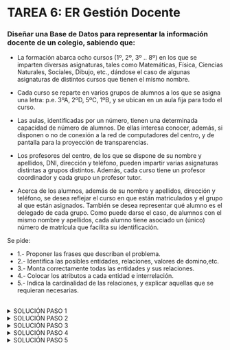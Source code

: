 <div aling= "justify">

# TAREA 6: ER Gestión Docente

### Diseñar una Base de Datos para representar la información docente de un colegio, sabiendo que:  

- La formación abarca ocho cursos (1º, 2º, 3º .. 8º) en los que se imparten diversas asignaturas, tales como Matemáticas, Física, Ciencias Naturales, Sociales, Dibujo, etc., dándose el caso de algunas asignaturas de distintos cursos que tienen el mismo nombre. 

- Cada curso se reparte en varios grupos de alumnos a los que se asigna una letra: p.e. 3ºA, 2ºD, 5ºC, 1ºB, y se ubican en un aula fija para todo el curso. 

- Las aulas, identificadas por un número, tienen una determinada capacidad de número de alumnos. De ellas interesa conocer, además, si disponen o no de conexión a la red de computadores del centro, y de pantalla para la proyección de transparencias. 

- Los profesores del centro, de los que se dispone de su nombre y apellidos, DNI, dirección y teléfono, pueden impartir varias asignaturas distintas a grupos distintos. Además, cada curso tiene un profesor coordinador y cada grupo un profesor tutor. 

- Acerca de los alumnos, además de su nombre y apellidos, dirección y teléfono, se desea reflejar el curso en que están matriculados y el grupo al que están asignados. También se desea representar qué alumno es el delegado de cada grupo. Como puede darse el caso, de alumnos con el mismo nombre y apellidos, cada alumno tiene asociado un (único) número de matrícula que facilita su identificación.
  
Se pide:

- 1.- Proponer las frases que describan el problema.
- 2.- Identifica las posibles entidades, relaciones, valores de domino,etc.
- 3.- Monta correctamente todas las entidades y sus relaciones.
- 4.- Colocar los atributos a cada entidad e interrelación.
- 5.- Indica la cardinalidad de las relaciones, y explicar aquellas que se requieran necesarias.

<br>

<details>

  <summary>SOLUCIÓN PASO 1</summary>

- Deseamos conocer en cuantos grupos se dividen los diferentes cursos y el número de asignaturas que son impartidas en ellos. Además, querremos comprobar donde se ubica el aula fija de cada grupo.  
  
- El número de profesores que tiene cada curso y cada grupo y de que tipo son (coordinador o tutor), además de cuantas asignaturas imparten.
  
- Por último, tendremos en cuenta el número de alumnos asignados a cada grupo y cuantos están matriculados en cada curso. Cada grupo de alumnos tendrá asignado un delegado.
  
  
</details>


<details>

  <summary>SOLUCIÓN PASO 2</summary>
  
  <br>
  
  <img src="https://github.com/samugd17/base-datos-bae-/blob/main/TAREAS/Tarea6/IMG/ER.n%C2%BA12.Tarea6.Gesti%C3%B3n%20docente-PASO2.drawio.png">
  
  <br>
  
  
</details>


<details>

  <summary>SOLUCIÓN PASO 3</summary>
  
  <br>
  
  <img src="https://github.com/samugd17/base-datos-bae-/blob/main/TAREAS/Tarea6/IMG/ER.n%C2%BA12.Tarea6.Gesti%C3%B3n%20docente-PASO3.drawio.png">
  
  <br>
  
</details>

<details>

  <summary>SOLUCIÓN PASO 4</summary>
  
   <br>
  
   <img src="https://github.com/samugd17/base-datos-bae-/blob/main/TAREAS/Tarea6/IMG/ER.n%C2%BA12.Tarea6.Gesti%C3%B3n%20docente-PASO4.drawio.png">
  
   <br>
  
</details>

<details>

  <summary>SOLUCIÓN PASO 5</summary>
  
   <br>
  
   <img src="https://github.com/samugd17/base-datos-bae-/blob/main/TAREAS/Tarea6/IMG/ER.n%C2%BA12.Tarea6.Gesti%C3%B3n%20docente-PASO5.drawio.png">
  
   <br>
  
</details>


</div>

